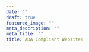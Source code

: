 ```yaml
---
date: ""
draft: true
featured_image: ""
meta_description: ""
meta_title: ""
title: ADA Compliant Websites
---
```

